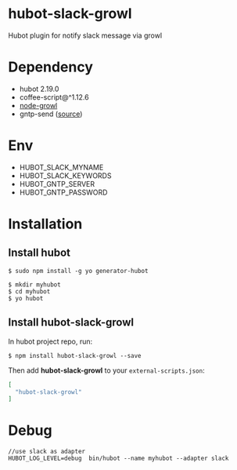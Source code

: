 hubot-slack-growl
============================================
Hubot plugin for notify slack message via growl


# Dependency

- hubot 2.19.0
- coffee-script@^1.12.6
- [node-growl](https://www.npmjs.com/package/node-growl)
- gntp-send ([source](https://github.com/mattn/gntp-send.git))

# Env

- HUBOT_SLACK_MYNAME
- HUBOT_SLACK_KEYWORDS
- HUBOT_GNTP_SERVER
- HUBOT_GNTP_PASSWORD

# Installation

## Install hubot

```
$ sudo npm install -g yo generator-hubot

$ mkdir myhubot
$ cd myhubot
$ yo hubot
```

## Install hubot-slack-growl

In hubot project repo, run:

`$ npm install hubot-slack-growl --save`

Then add **hubot-slack-growl** to your `external-scripts.json`:

```json
[
  "hubot-slack-growl"
]
```


# Debug

```
//use slack as adapter
HUBOT_LOG_LEVEL=debug  bin/hubot --name myhubot --adapter slack
```
